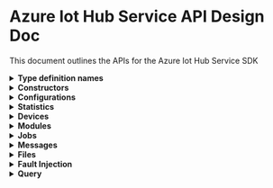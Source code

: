 ﻿# Azure Iot Hub Service API Design Doc

This document outlines the APIs for the Azure Iot Hub Service SDK

<details><summary><b>Type definition names</b></summary>

```text
Configuration - TwinConfiguration
Module - ModuleIdentity
Device - DeviceIdentity
Twin - TwinData
Interface - PnpInterface
Property - PnpProperty
Reported - PnpReported
Desired - PnpDesired
```

</details>

<details><summary><b>Constructors</b></summary>


Usage:

We start off with a string connection string, that we can copy from Azure portal.

```csharp
string connectionString = "HostName=<hub_hostname>.azure-devices.net;SharedAccessKeyName=<shared_access_policy>;SharedAccessKey=<shared_access_key>";
```

The client can now be initialized using:

Option 1:

```csharp
var endpoint = new Uri("http:<hub_hostname>.azure-devices.net");
var credential = new IotHubSasCredential("shared_access_policy", "shared_access_key", TimeSpan.FromMinutes(5)); // TimeSpan.FromMinutes(5) is the sas token time to live.

var client = new IotHubServiceClient(endpoint, credential);
```

Option 2:

```csharp
var client = new IotHubServiceClient(connectionString);
```

```csharp
/// <summary>
/// Initializes a new instance of the <see cref="IotHubServiceClient"/> class.
/// </summary>
/// <param name="connectionString">
/// The IoT Hub connection string, with either "iothubowner", "service", "registryRead" or "registryReadWrite" policy, as applicable.
/// For more information, see <see href="https://docs.microsoft.com/en-us/azure/iot-hub/iot-hub-devguide-security#access-control-and-permissions"/>.
/// </param>
public IotHubServiceClient(string connectionString) {}

/// <summary>
/// Initializes a new instance of the <see cref="IotHubServiceClient"/> class.
/// </summary>
/// <param name="connectionString">
/// The IoT Hub connection string, with either "iothubowner", "service", "registryRead" or "registryReadWrite" policy, as applicable.
/// For more information, see <see href="https://docs.microsoft.com/en-us/azure/iot-hub/iot-hub-devguide-security#access-control-and-permissions"/>.
/// </param>
/// <param name="options">
/// Options that allow configuration of requests sent to the IoT Hub service.
/// </param>
public IotHubServiceClient(string connectionString, IotHubServiceClientOptions options) {}

/// <summary>
/// Initializes a new instance of the <see cref="IotHubServiceClient"/> class.
/// </summary>
/// <param name="endpoint">
/// The IoT Hub service instance endpoint to connect to.
/// </param>
/// <param name="credential">
/// The IoT Hub credentials, to be used for authenticating against an IoT Hub instance via SAS tokens.
/// </param>
/// <param name="options">
/// Options that allow configuration of requests sent to the IoT Hub service.
/// </param>
public IotHubServiceClient(Uri endpoint, IotHubSasCredential credential, IotHubServiceClientOptions options = default) {}

// TODO: Will be added once service implement's OAuth support

/// <summary>
/// Initializes a new instance of the <see cref="IotHubServiceClient"/> class.
/// </summary>
/// <param name="endpoint">
/// The IoT Hub service instance endpoint to connect to.
/// </param>
/// <param name="credential">
/// The <see cref="TokenCredential"/> implementation which will be used to request for the authentication token.
///</param>
/// <param name="options">
/// Options that allow configuration of requests sent to the IoT Hub service.
/// </param>
public IotHubServiceClient(Uri endpoint, TokenCredential credential, IotHubServiceClientOptions options = default) {}

```

</details>

<details><summary><b>Configurations</b></summary>

APIs for managing configurations for devices and modules

```csharp

```

</details>

<details><summary><b>Statistics</b></summary>

APIs for getting statistics about devices and modules, as well as service statistics

```csharp

```

</details>

<details><summary><b>Devices</b></summary>
APIs for managing device identities, device twins, and querying devices

This sub-client has been implemented. Refer to [DevicesClient](./DevicesClient.cs).

</details>

<details><summary><b>Modules</b></summary>

APIs for managing module identities, module twins, and querying modules

This sub-client has been implemented. Refer to [ModulesClient](./ModulesClient.cs).

</details>

<details><summary><b>Jobs</b></summary>
APIs for using IotHub v2 jobs

```csharp

```

</details>

<details><summary><b>Messages</b></summary>
Feedback messages, sending cloud to device messages (missing from current swagger), and purging cloud to device message queue
```csharp
```
</details>

<details><summary><b>Files</b></summary>
APIs for getting file upload notifications (missing from current swagger)

```csharp
```

</details>

<details><summary><b>Fault Injection</b></summary>
Not sure if we'll expose these

```csharp
```

</details>

<details><summary><b>Query</b></summary>
APIs for querying on device or module identities

```csharp
```

</details>
